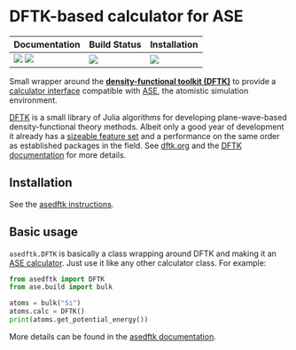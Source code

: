 # DFTK-based calculator for ASE

| **Documentation**                                       | **Build Status**      |  **Installation**         |
|:------------------------------------------------------- |:--------------------- |:------------------------- |
| [![][docs-img]][docs-url] [![][gitter-img]][gitter-url] | [![][ci-img]][ci-url] | [![][pypi-img]][pypi-url] |

[docs-img]: https://img.shields.io/badge/docs-latest-blue.svg
[docs-url]: https://github.com/mfherbst/asedftk/blob/master/docs/asedftk.md

[gitter-img]: https://badges.gitter.im/DFTK-jl/community.svg
[gitter-url]: https://gitter.im/DFTK-jl/community

[ci-img]: https://github.com/mfherbst/asedftk/workflows/CI/badge.svg?branch=master&event=push
[ci-url]: https://github.com/mfherbst/asedftk/actions

[pypi-img]: https://img.shields.io/pypi/v/asedftk
[pypi-url]: https://pypi.org/project/asedftk

Small wrapper around the
[**density-functional toolkit (DFTK)**](https://dftk.org)
to provide a
[calculator interface](https://wiki.fysik.dtu.dk/ase/ase/calculators/calculators.html)
compatible with [ASE](https://wiki.fysik.dtu.dk/ase/index.html),
the atomistic simulation environment.

[DFTK](https://dftk.org) is a small library of Julia algorithms
for developing plane-wave-based density-functional theory methods.
Albeit only a good year of development it already has a [sizeable feature set](https://docs.dftk.org/dev/#package-features)
and a performance on the same order as established packages in the field.
See [dftk.org](https://dftk.org) and the [DFTK documentation](https://juliamolsim.github.io/DFTK.jl/dev/) for more details.

## Installation
See the [asedftk instructions](https://github.com/mfherbst/asedftk/blob/master/docs/asedftk.md).

## Basic usage
`asedftk.DFTK` is basically a class wrapping around DFTK and making it an
[ASE calculator](https://wiki.fysik.dtu.dk/ase/ase/calculators/calculators.html).
Just use it like any other calculator class. For example:
```python
from asedftk import DFTK
from ase.build import bulk

atoms = bulk("Si")
atoms.calc = DFTK()
print(atoms.get_potential_energy())
```

More details can be found in the [asedftk documentation](https://github.com/mfherbst/asedftk/blob/master/docs/asedftk.md).
